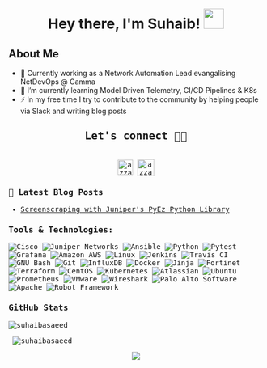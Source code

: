 <div align="center">
<h1 align="center">Hey there, I'm Suhaib! <img src="https://media.giphy.com/media/hvRJCLFzcasrR4ia7z/giphy.gif" width="40"></h1>
<!-- <h4 align="center"> Suhaib is an Engineer at heart with a passion for Network Automation, Cloud Technologies and DevOps! </h4> -->
</div>

## **About Me**

- 🔭 Currently working as a Network Automation Lead evangalising NetDevOps @ Gamma 
- 🌱 I’m currently learning Model Driven Telemetry, CI/CD Pipelines & K8s
- ⚡ In my free time I try to contribute to the community by helping people via Slack and writing blog posts


<div>
  <samp>
    <h2 align="center">Let's connect 🤝🏻</h2>
    <p align="center">
      <br/>
      <a href="https://www.linkedin.com/in/suhaibsaeed/" target="blank"><img align="center"
         src="https://img.shields.io/badge/linkedin-%231DA1F2.svg?style=for-the-badge&logo=linkedin&logoColor=white"
         alt="azzar" height="30"/></a>
      <a href="https://cloudnetdev.ghost.io/" target="blank"><img align="center"
          src="https://img.shields.io/badge/Ghost-000?style=for-the-badge&logo=ghost&logoColor=yellow"
          alt="azzar" height="33"/></a>
</details>


### 🎯 Latest Blog Posts

<!-- BLOG-POST-LIST:START -->
- [Screenscraping with Juniper's PyEz Python Library](https://cloudnetdev.ghost.io/netconf-screen-scraping-with-pyez/)
<!-- BLOG-POST-LIST:END -->

<h3 align="left">Tools & Technologies:</h3>
<p align="center"> 

![Cisco](https://a11ybadges.com/badge?logo=cisco)
![Juniper Networks](https://a11ybadges.com/badge?logo=junipernetworks)
![Ansible](https://a11ybadges.com/badge?logo=ansible)
![Python](https://a11ybadges.com/badge?logo=python)
![Pytest](https://a11ybadges.com/badge?logo=pytest)
![Grafana](https://a11ybadges.com/badge?logo=grafana)
![Amazon AWS](https://a11ybadges.com/badge?logo=amazonaws)
![Linux](https://a11ybadges.com/badge?logo=linux)
![Jenkins](https://a11ybadges.com/badge?logo=jenkins)
![Travis CI](https://a11ybadges.com/badge?logo=travisci)
![GNU Bash](https://a11ybadges.com/badge?logo=gnubash)
![Git](https://a11ybadges.com/badge?logo=git)
![InfluxDB](https://a11ybadges.com/badge?logo=influxdb)
![Docker](https://a11ybadges.com/badge?logo=docker)
![Jinja](https://a11ybadges.com/badge?logo=jinja)
![Fortinet](https://a11ybadges.com/badge?logo=fortinet)
![Terraform](https://a11ybadges.com/badge?logo=terraform)
![CentOS](https://a11ybadges.com/badge?logo=centos)
![Kubernetes](https://a11ybadges.com/badge?logo=kubernetes)
![Atlassian](https://a11ybadges.com/badge?logo=atlassian)
![Ubuntu](https://a11ybadges.com/badge?logo=ubuntu)
![Prometheus](https://a11ybadges.com/badge?logo=prometheus)
![VMware](https://a11ybadges.com/badge?logo=vmware)
![Wireshark](https://a11ybadges.com/badge?logo=wireshark)
![Palo Alto Software](https://a11ybadges.com/badge?logo=paloaltosoftware)
![Apache](https://a11ybadges.com/badge?logo=apache)
![Robot Framework](https://a11ybadges.com/badge?logo=robotframework)



### GitHub Stats

<p><img align="center" src="https://github-readme-stats.vercel.app/api/top-langs?username=suhaibasaeed&show_icons=true&locale=en&layout=compact" alt="suhaibasaeed" /></p>

<p>&nbsp;<img align="center" src="https://github-readme-stats.vercel.app/api?username=suhaibasaeed&show_icons=true&locale=en" alt="suhaibasaeed" /></p>


<p align="center">
  <img src="https://komarev.com/ghpvc/?username=suhaibasaeed&color=green&style=liquid" />
</p>
